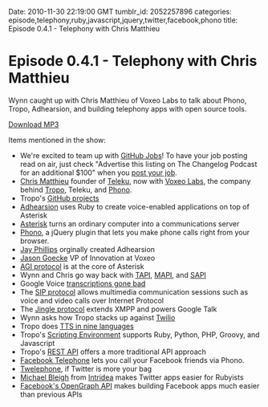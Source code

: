 Date: 2010-11-30 22:19:00 GMT
tumblr_id: 2052257896
categories: episode,telephony,ruby,javascript,jquery,twitter,facebook,phono
title: Episode 0.4.1 - Telephony with Chris Matthieu

# Episode 0.4.1 - Telephony with Chris Matthieu

Wynn caught up with Chris Matthieu of Voxeo Labs to talk about Phono, Tropo, Adhearsion, and building telephony apps with open source tools.

[Download MP3](http://changelogshow.com/105/18576-episode-0-4-1-telephony-with-chris-matthieu.mp3)

Items mentioned in the show:

* We're excited to team up with [GitHub Jobs](http://thechangelog.com/jobs)! To have your job posting read on air, just check "Advertise this listing on The Changelog Podcast for an additional $100" when you [post your job](https://jobs.github.com/post?a=changelog).
* [Chris Matthieu](http://chrismatthieu.com/) founder of [Teleku](http://teleku.com/), now with [Voxeo Labs](http://labs.voxeo.com/), the company behind [Tropo](https://www.tropo.com/home.jsp), Teleku, and [Phono](http://phono.com/).
* Tropo's [GitHub projects](https://github.com/tropo)
* [Adhearsion](http://adhearsion.com/) uses Ruby to create voice-enabled applications on top of Asterisk
* [Asterisk](http://www.asterisk.org/) turns an ordinary computer into a communications server
* [Phono](http://phono.com/), a jQuery plugin that lets you make phone calls right from your browser.
* [Jay Phillips](http://twitter.com/jicksta) orginally created Adhearsion
* [Jason Goecke](http://twitter.com/jsgoecke) VP of Innovation at Voxeo
* [AGI protocol](http://www.packtpub.com/article/primer-to-agi-asterisk-gateway-interface) is at the core of Asterisk
* Wynn and Chris go way back with [TAPI](http://en.wikipedia.org/wiki/Telephony_Application_Programming_Interface), [MAPI](http://en.wikipedia.org/wiki/Messaging_Application_Programming_Interface), and [SAPI](http://en.wikipedia.org/wiki/Microsoft_Speech_API)
* Google Voice [transcriptions gone bad](http://www.gvwtf.com/)
* The [SIP protocol](http://en.wikipedia.org/wiki/Session_Initiation_Protocol) allows multimedia communication sessions such as voice and video calls over Internet Protocol 
* The [Jingle protocol](http://lg.gd/jingle) extends XMPP and powers Google Talk
* Wynn asks how Tropo stacks up against [Twilio](http://www.twilio.com/)
* Tropo does [TTS in nine languages](http://blog.tropo.com/2010/04/20/international-male-voices/)
* Tropo's [Scripting Environment](https://www.tropo.com/docs/scripting/scripting_api_environment_voice_text.htm) supports Ruby, Python, PHP, Groovy, and Javascript
* Tropo's [REST API](https://www.tropo.com/docs/webapi/) offers a more traditional API approach
* [Facebook Telephone](http://apps.facebook.com/telephone) lets you call your Facebook friends via Phono.
* [Twelephone](http://twelephone.com/), if Twitter is more your bag
* [Michael Bleigh](https://github.com/mbleigh) from [Intridea](http://intridea.com) makes Twitter apps easier for Rubyists
* [Facebook's OpenGraph API](http://developers.facebook.com/docs/api) makes building Facebook apps much easier than previous APIs
